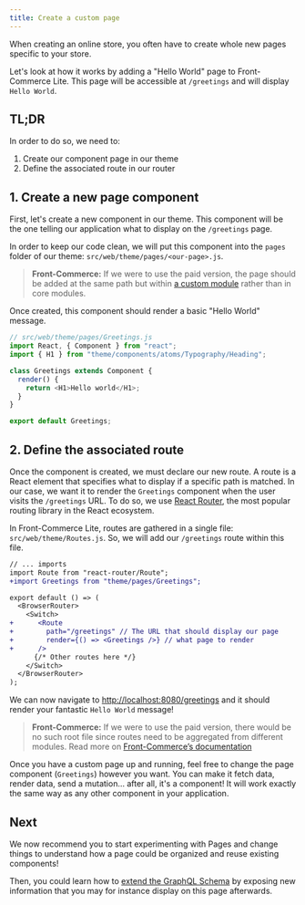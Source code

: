 ```yaml
---
title: Create a custom page
---
```


When creating an online store, you often have to create whole new pages specific to your store.

Let's look at how it works by adding a "Hello World" page to Front-Commerce Lite.
This page will be accessible at `/greetings` and will display `Hello World`.

## TL;DR

In order to do so, we need to:

1.  Create our component page in our theme
2.  Define the associated route in our router

## 1. Create a new page component

First, let's create a new component in our theme.
This component will be the one telling our application what to display on the `/greetings` page.

In order to keep our code clean, we will put this component into the `pages` folder of our theme: `src/web/theme/pages/<our-page>.js`.

> **Front-Commerce:** If we were to use the paid version, the page should be
> added at the same path but within [a custom module](https://developers.front-commerce.com/docs/essentials/extend-the-theme.html#Configure-your-custom-theme-and-use-it-in-your-application) rather than in core modules.

Once created, this component should render a basic "Hello World" message.

```js
// src/web/theme/pages/Greetings.js
import React, { Component } from "react";
import { H1 } from "theme/components/atoms/Typography/Heading";

class Greetings extends Component {
  render() {
    return <H1>Hello world</H1>;
  }
}

export default Greetings;
```

## 2. Define the associated route

Once the component is created, we must declare our new route.
A route is a React element that specifies what to display if a specific path is matched.
In our case, we want it to render the `Greetings` component when the user visits the `/greetings` URL.
To do so, we use [React Router](https://reacttraining.com/react-router/web/guides/philosophy), the most popular routing library in the React ecosystem.

In Front-Commerce Lite, routes are gathered in a single file: `src/web/theme/Routes.js`.
So, we will add our `/greetings` route within this file.

```diff
// ... imports
import Route from "react-router/Route";
+import Greetings from "theme/pages/Greetings";

export default () => (
  <BrowserRouter>
    <Switch>
+      <Route
+        path="/greetings" // The URL that should display our page
+        render={() => <Greetings />} // what page to render
+      />
      {/* Other routes here */}
    </Switch>
  </BrowserRouter>
);
```

We can now navigate to [http://localhost:8080/greetings](http://localhost:8080/greetings) and it should render your fantastic `Hello World` message!

> **Front-Commerce:** If we were to use the paid version, there would be no such root file since routes need to be aggregated from different modules.
> Read more on [Front-Commerce’s documentation](https://developers.front-commerce.com/docs/essentials/add-a-page-client-side.html)

Once you have a custom page up and running, feel free to change the page component (`Greetings`) however you want.
You can make it fetch data, render data, send a mutation… after all, it's a component!
It will work exactly the same way as any other component in your application.

## Next

We now recommend you to start experimenting with Pages and change things to understand how a page could be organized and reuse existing components!

Then, you could learn how to [extend the GraphQL Schema](extend-graphql-schema.md) by exposing new information that you may for instance display on this page afterwards.
